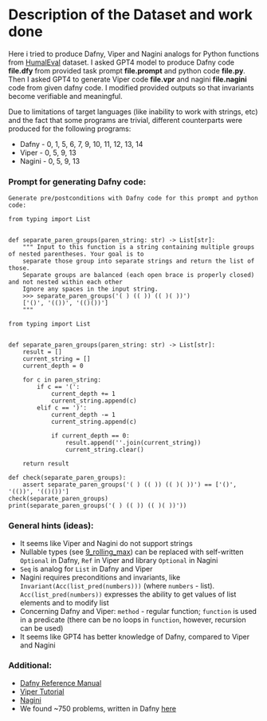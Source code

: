 # Description of the Dataset and work done
Here i tried to produce Dafny, Viper and Nagini analogs for Python functions from [HumalEval](https://huggingface.co/datasets/openai/openai_humaneval) dataset. I asked GPT4 model to produce Dafny code **file.dfy** from provided task prompt **file.prompt** and python code **file.py**. Then I asked GPT4 to generate Viper code **file.vpr** and nagini **file.nagini** code from given dafny code. I modified provided outputs so that invariants become verifiable and meaningful. 

Due to limitations of target languages (like inability to work with strings, etc) and the fact that some programs are trivial, different counterparts were produced for the following programs: 
* Dafny - 0, 1, 5, 6, 7, 9, 10, 11, 12, 13, 14
* Viper - 0, 5, 9, 13
* Nagini - 0, 5, 9, 13

### Prompt for generating Dafny code: 

    Generate pre/postconditions with Dafny code for this prompt and python code: 
 
    from typing import List


    def separate_paren_groups(paren_string: str) -> List[str]:
        """ Input to this function is a string containing multiple groups of nested parentheses. Your goal is to
        separate those group into separate strings and return the list of those.
        Separate groups are balanced (each open brace is properly closed) and not nested within each other
        Ignore any spaces in the input string.
        >>> separate_paren_groups('( ) (( )) (( )( ))')
        ['()', '(())', '(()())']
        """
        
    from typing import List


    def separate_paren_groups(paren_string: str) -> List[str]:
        result = []
        current_string = []
        current_depth = 0

        for c in paren_string:
            if c == '(':
                current_depth += 1
                current_string.append(c)
            elif c == ')':
                current_depth -= 1
                current_string.append(c)

                if current_depth == 0:
                    result.append(''.join(current_string))
                    current_string.clear()

        return result

    def check(separate_paren_groups):
        assert separate_paren_groups('( ) (( )) (( )( ))') == ['()', '(())', '(()())']
    check(separate_paren_groups)
    print(separate_paren_groups('( ) (( )) (( )( ))')) 


### General hints (ideas): 
* It seems like Viper and Nagini do not support strings 
* Nullable types (see [9_rolling_max](9_rolling_max)) can be replaced with self-written `Optional` in Dafny, `Ref` in Viper and library `Optional` in Nagini
* `Seq` is analog for `List` in Dafny and Viper
* Nagini requires preconditions and invariants, like `Invariant(Acc(list_pred(numbers)))` (where `numbers` - list). `Acc(list_pred(numbers))` expresses the ability to get values of list elements and to modify list
* Concerning Dafny and Viper: `method` - regular function; `function` is used in a predicate (there can be no loops in `function`, however, recursion can be used)
* It seems like GPT4 has better knowledge of Dafny, compared to Viper and Nagini



### Additional: 
* [Dafny Reference Manual](https://dafny.org/dafny/DafnyRef/DafnyRef#sec-function-declaration)
* [Viper Tutorial](https://viper.ethz.ch/tutorial/)
* [Nagini](https://github.com/marcoeilers/nagini)
* We found ~750 problems, written in Dafny [here](https://github.com/sun-wendy/DafnyBench)